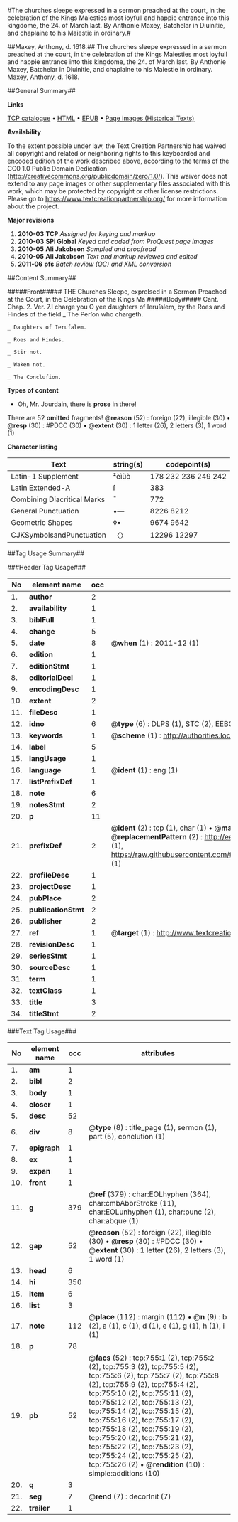 #The churches sleepe expressed in a sermon preached at the court, in the celebration of the Kings Maiesties most ioyfull and happie entrance into this kingdome, the 24. of March last. By Anthonie Maxey, Batchelar in Diuinitie, and chaplaine to his Maiestie in ordinary.#

##Maxey, Anthony, d. 1618.##
The churches sleepe expressed in a sermon preached at the court, in the celebration of the Kings Maiesties most ioyfull and happie entrance into this kingdome, the 24. of March last. By Anthonie Maxey, Batchelar in Diuinitie, and chaplaine to his Maiestie in ordinary.
Maxey, Anthony, d. 1618.

##General Summary##

**Links**

[TCP catalogue](http://www.ota.ox.ac.uk/tcp/)  • 
[HTML](http://tei.it.ox.ac.uk/tcp/Texts-HTML/free/A07/A07297.html)  • 
[EPUB](http://tei.it.ox.ac.uk/tcp/Texts-EPUB/free/A07/A07297.epub) • 
[Page images (Historical Texts)](https://historicaltexts.jisc.ac.uk/eebo-99836478e)

**Availability**

To the extent possible under law, the Text Creation Partnership has waived all copyright and related or neighboring rights to this keyboarded and encoded edition of the work described above, according to the terms of the CC0 1.0 Public Domain Dedication (http://creativecommons.org/publicdomain/zero/1.0/). This waiver does not extend to any page images or other supplementary files associated with this work, which may be protected by copyright or other license restrictions. Please go to https://www.textcreationpartnership.org/ for more information about the project.

**Major revisions**

1. __2010-03__ __TCP__ *Assigned for keying and markup*
1. __2010-03__ __SPi Global__ *Keyed and coded from ProQuest page images*
1. __2010-05__ __Ali Jakobson__ *Sampled and proofread*
1. __2010-05__ __Ali Jakobson__ *Text and markup reviewed and edited*
1. __2011-06__ __pfs__ *Batch review (QC) and XML conversion*

##Content Summary##

#####Front#####
THE Churches Sleepe, expreſsed in a Sermon Preached at the Court, in the Celebration of the Kings Ma
#####Body#####
Cant. Chap. 2. Ver. 7.I charge you O yee daughters of Ieruſalem, by the Roes and Hindes of the field
    _ The Perſon who chargeth.

    _ Daughters of Ieruſalem.

    _ Roes and Hindes.

    _ Stir not.

    _ Waken not.

    _ The Concluſion.

**Types of content**

  * Oh, Mr. Jourdain, there is **prose** in there!

There are 52 **omitted** fragments! 
 @__reason__ (52) : foreign (22), illegible (30)  •  @__resp__ (30) : #PDCC (30)  •  @__extent__ (30) : 1 letter (26), 2 letters (3), 1 word (1)

**Character listing**


|Text|string(s)|codepoint(s)|
|---|---|---|
|Latin-1 Supplement|²èìùò|178 232 236 249 242|
|Latin Extended-A|ſ|383|
|Combining             Diacritical Marks|̄|772|
|General Punctuation|•—|8226 8212|
|Geometric Shapes|◊▪|9674 9642|
|CJKSymbolsandPunctuation|〈〉|12296 12297|

##Tag Usage Summary##

###Header Tag Usage###

|No|element name|occ|attributes|
|---|---|---|---|
|1.|__author__|2||
|2.|__availability__|1||
|3.|__biblFull__|1||
|4.|__change__|5||
|5.|__date__|8| @__when__ (1) : 2011-12 (1)|
|6.|__edition__|1||
|7.|__editionStmt__|1||
|8.|__editorialDecl__|1||
|9.|__encodingDesc__|1||
|10.|__extent__|2||
|11.|__fileDesc__|1||
|12.|__idno__|6| @__type__ (6) : DLPS (1), STC (2), EEBO-CITATION (1), PROQUEST (1), VID (1)|
|13.|__keywords__|1| @__scheme__ (1) : http://authorities.loc.gov/ (1)|
|14.|__label__|5||
|15.|__langUsage__|1||
|16.|__language__|1| @__ident__ (1) : eng (1)|
|17.|__listPrefixDef__|1||
|18.|__note__|6||
|19.|__notesStmt__|2||
|20.|__p__|11||
|21.|__prefixDef__|2| @__ident__ (2) : tcp (1), char (1)  •  @__matchPattern__ (2) : ([0-9\-]+):([0-9IVX]+) (1), (.+) (1)  •  @__replacementPattern__ (2) : http://eebo.chadwyck.com/downloadtiff?vid=$1&page=$2 (1), https://raw.githubusercontent.com/textcreationpartnership/Texts/master/tcpchars.xml#$1 (1)|
|22.|__profileDesc__|1||
|23.|__projectDesc__|1||
|24.|__pubPlace__|2||
|25.|__publicationStmt__|2||
|26.|__publisher__|2||
|27.|__ref__|1| @__target__ (1) : http://www.textcreationpartnership.org/docs/. (1)|
|28.|__revisionDesc__|1||
|29.|__seriesStmt__|1||
|30.|__sourceDesc__|1||
|31.|__term__|1||
|32.|__textClass__|1||
|33.|__title__|3||
|34.|__titleStmt__|2||


###Text Tag Usage###

|No|element name|occ|attributes|
|---|---|---|---|
|1.|__am__|1||
|2.|__bibl__|2||
|3.|__body__|1||
|4.|__closer__|1||
|5.|__desc__|52||
|6.|__div__|8| @__type__ (8) : title_page (1), sermon (1), part (5), conclution (1)|
|7.|__epigraph__|1||
|8.|__ex__|1||
|9.|__expan__|1||
|10.|__front__|1||
|11.|__g__|379| @__ref__ (379) : char:EOLhyphen (364), char:cmbAbbrStroke (11), char:EOLunhyphen (1), char:punc (2), char:abque (1)|
|12.|__gap__|52| @__reason__ (52) : foreign (22), illegible (30)  •  @__resp__ (30) : #PDCC (30)  •  @__extent__ (30) : 1 letter (26), 2 letters (3), 1 word (1)|
|13.|__head__|6||
|14.|__hi__|350||
|15.|__item__|6||
|16.|__list__|3||
|17.|__note__|112| @__place__ (112) : margin (112)  •  @__n__ (9) : b (2), a (1), c (1), d (1), e (1), g (1), h (1), i (1)|
|18.|__p__|78||
|19.|__pb__|52| @__facs__ (52) : tcp:755:1 (2), tcp:755:2 (2), tcp:755:3 (2), tcp:755:5 (2), tcp:755:6 (2), tcp:755:7 (2), tcp:755:8 (2), tcp:755:9 (2), tcp:755:4 (2), tcp:755:10 (2), tcp:755:11 (2), tcp:755:12 (2), tcp:755:13 (2), tcp:755:14 (2), tcp:755:15 (2), tcp:755:16 (2), tcp:755:17 (2), tcp:755:18 (2), tcp:755:19 (2), tcp:755:20 (2), tcp:755:21 (2), tcp:755:22 (2), tcp:755:23 (2), tcp:755:24 (2), tcp:755:25 (2), tcp:755:26 (2)  •  @__rendition__ (10) : simple:additions (10)|
|20.|__q__|3||
|21.|__seg__|7| @__rend__ (7) : decorInit (7)|
|22.|__trailer__|1||
